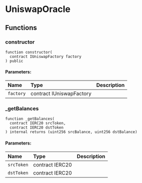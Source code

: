 # UniswapOracle





## Functions
### constructor
```solidity
function constructor(
  contract IUniswapFactory factory
) public
```


#### Parameters:
| Name | Type | Description                                                          |
| :--- | :--- | :------------------------------------------------------------------- |
|`factory` | contract IUniswapFactory | 


### _getBalances
```solidity
function _getBalances(
  contract IERC20 srcToken,
  contract IERC20 dstToken
) internal returns (uint256 srcBalance, uint256 dstBalance)
```


#### Parameters:
| Name | Type | Description                                                          |
| :--- | :--- | :------------------------------------------------------------------- |
|`srcToken` | contract IERC20 | 
|`dstToken` | contract IERC20 | 


